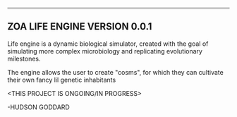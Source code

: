 ------------------------------------------------------
ZOA LIFE ENGINE VERSION 0.0.1              
------------------------------------------------------

Life engine is a dynamic biological simulator, created with the goal of simulating more complex microbiology and replicating evolutionary milestones. 

The engine allows the user to create "cosms", for which they can cultivate their own fancy lil genetic inhabitants

<THIS PROJECT IS ONGOING/IN PROGRESS>



-HUDSON GODDARD


















          
